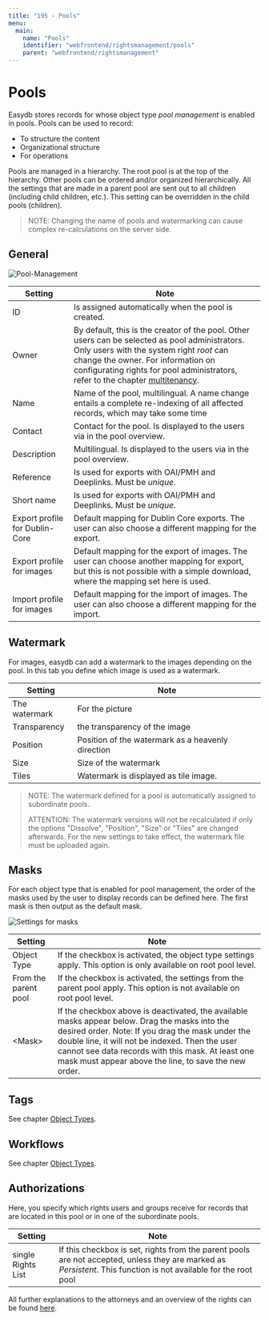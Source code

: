 ```yaml
---
title: "195 - Pools"
menu:
  main:
    name: "Pools"
    identifier: "webfrontend/rightsmanagement/pools"
    parent: "webfrontend/rightsmanagement"
---
```

# Pools

Easydb stores records for whose object type *pool management* is enabled in pools. Pools can be used to record:

* To structure the content
* Organizational structure
* For operations

Pools are managed in a hierarchy. The root pool is at the top of the hierarchy. Other pools can be ordered and/or organized hierarchically. All the settings that are made in a parent pool are sent out to all children (including child children, etc.). This setting can be overridden in the child pools (children).

> NOTE: Changing the name of pools and watermarking can cause complex re-calculations on the server side.

## General

![Pool-Management](rights_poolmanagement_en.jpg)


| Setting | Note |
| --- | --- |
|ID|Is assigned automatically when the pool is created.|
|Owner|By default, this is the creator of the pool. Other users can be selected as pool administrators. Only users with the system right *root* can change the owner. For information on configurating rights for pool administrators, refer to the chapter [multitenancy](./../../../tutorials/rechte_mandanten/).   |
| Name | Name of the pool, multilingual. A name change entails a complete re-indexing of all affected records, which may take some time
|Contact| Contact for the pool. Is displayed to the users via <i class="fa fa-info-circle"> </i> in the pool overview.|
|Description  |Multilingual. Is displayed to the users via <i class="fa fa-info-circle"> </i> in the pool overview.|
|Reference|Is used for exports with OAI/PMH and Deeplinks. Must be *unique*.|
|Short name |Is used for exports with OAI/PMH and Deeplinks. Must be *unique*.|
|Export profile for Dublin-Core|Default mapping for Dublin Core exports. The user can also choose a different mapping for the export.|
|Export profile for images |Default mapping for the export of images. The user can choose another mapping for export, but this is not possible with a simple download, where the mapping set here is used.|
|Import profile for images|Default mapping for the import of images. The user can also choose a different mapping for the import.|


## Watermark

For images, easydb can add a watermark to the images depending on the pool. In this tab you define which image is used as a watermark.

| Setting | Note |
|---|---|
|The watermark | For the picture |
|Transparency | the transparency of the image |
|Position |Position of the watermark as a heavenly direction |
|Size |Size of the watermark |
| Tiles | Watermark is displayed as tile image. |

> NOTE: The watermark defined for a pool is automatically assigned to subordinate pools.
>
> ATTENTION: The watermark versions will not be recalculated if only the options "Dissolve", "Position", "Size" or "Tiles" are changed afterwards. For the new settings to take effect, the watermark file must be uploaded again.

## Masks

For each object type that is enabled for pool management, the order of the masks used by the user to display records can be defined here. The first mask is then output as the default mask.

![*Settings for masks*](masken_en.png)

| Setting | Note |
|---|---|
| Object Type | If the checkbox is activated, the object type settings apply. This option is only available on root pool level.|
| From the parent pool | If the checkbox is activated, the settings from the parent pool apply. This option is not available on root pool level.|
| &lt;Mask&gt; | If the checkbox above is deactivated, the available masks appear below. Drag the masks into the desired order. Note: If you drag the mask under the double line, it will not be indexed. Then the user cannot see data records with this mask. At least one mask must appear above the line, to save the new order.|



## Tags

See chapter [Object Types](../objecttypes).

## Workflows

See chapter [Object Types](../objecttypes).

## Authorizations

Here, you specify which rights users and groups receive for records that are located in this pool or in one of the subordinate pools.

| Setting | Note |
|---|---|
|single Rights List |If this checkbox is set, rights from the parent pools are not accepted, unless they are marked as *Persistent*. This function is not available for the root pool |

All further explanations to the attorneys and an overview of the rights can be found [here](../#rights).
